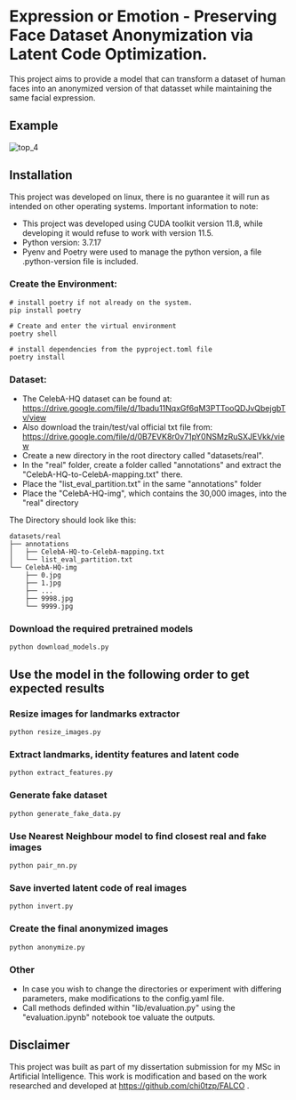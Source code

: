 # Expression or Emotion - Preserving Face Dataset Anonymization via Latent Code Optimization.

This project aims to provide a model that can transform a dataset of human faces into an anonymized version of that datasset while maintaining the same facial expression.

## Example

![top_4](https://github.com/user-attachments/assets/eaa15604-00af-469a-94cc-8782e6bd64a1)

## Installation
This project was developed on linux, there is no guarantee it will run as intended on other operating systems.
Important information to note:

* This project was developed using CUDA toolkit version 11.8, while developing it would refuse to work with version 11.5.
* Python version: 3.7.17
* Pyenv and Poetry were used to manage the python version, a file .python-version file is included. 

### Create the Environment:
```
# install poetry if not already on the system.
pip install poetry

# Create and enter the virtual environment
poetry shell

# install dependencies from the pyproject.toml file
poetry install
```

### Dataset:
* The CelebA-HQ dataset can be found at: https://drive.google.com/file/d/1badu11NqxGf6qM3PTTooQDJvQbejgbTv/view
* Also download the train/test/val official txt file from: https://drive.google.com/file/d/0B7EVK8r0v71pY0NSMzRuSXJEVkk/view
* Create a new directory in the root directory called "datasets/real".
* In the "real" folder, create a folder called "annotations" and extract the "CelebA-HQ-to-CelebA-mapping.txt" there.
* Place the "list_eval_partition.txt" in the same "annotations" folder
* Place the "CelebA-HQ-img", which contains the 30,000 images, into the "real" directory 

The Directory should look like this:
```
datasets/real
├── annotations
│   ├── CelebA-HQ-to-CelebA-mapping.txt
│   └── list_eval_partition.txt
└── CelebA-HQ-img
    ├── 0.jpg
    ├── 1.jpg
    ├── ...
    ├── 9998.jpg
    └── 9999.jpg
```

### Download the required pretrained models
```
python download_models.py
```

## Use the model in the following order to get expected results
### Resize images for landmarks extractor
```
python resize_images.py
```
### Extract landmarks, identity features and latent code
```
python extract_features.py
```
### Generate fake dataset
```
python generate_fake_data.py
```
### Use Nearest Neighbour model to find closest real and fake images
```
python pair_nn.py
```
### Save inverted latent code of real images
```
python invert.py
```
### Create the final anonymized images
```
python anonymize.py
```
### Other
* In case you wish to change the directories or experiment with differing parameters, make modifications to the config.yaml file.
* Call methods definded within "lib/evaluation.py" using the "evaluation.ipynb" notebook toe valuate the outputs.

## Disclaimer
This project was built as part of my dissertation submission for my MSc in Artificial Intelligence. This work is modification and based on the work researched and developed at https://github.com/chi0tzp/FALCO .
